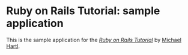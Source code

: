 # Ruby on Rails Tutorial: sample application

This is the sample application for the [*Ruby on Rails Tutorial*](http://railstutorial.org) by [Michael Hartl](http://michaelhartl.com).